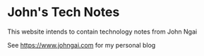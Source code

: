 # John's Tech Notes

This website intends to contain technology notes from John Ngai

See https://www.johngai.com for my personal blog